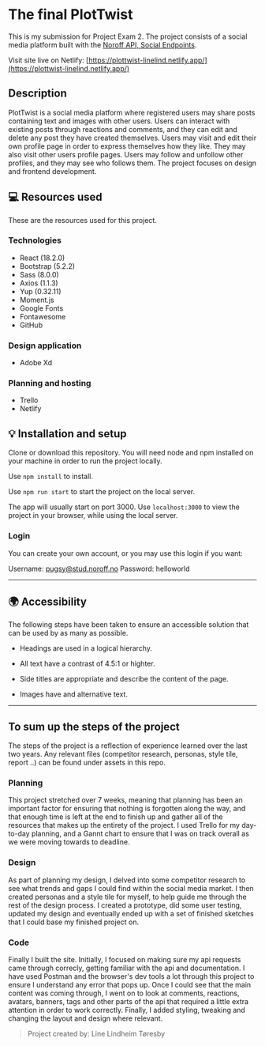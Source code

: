 # The final PlotTwist

This is my submission for Project Exam 2.
The project consists of a social media platform built with the [Noroff API, Social Endpoints](https://noroff-api-docs.netlify.app/).

Visit site live on Netlify: [https://plottwist-linelind.netlify.app/](https://plottwist-linelind.netlify.app/)

## Description

PlotTwist is a social media platform where registered users may share posts containing text and images with other users. Users can interact with existing posts through reactions and comments, and they can edit and delete any post they have created themselves. Users may visit and edit their own profile page in order to express themselves how they like. They may also visit other users profile pages. Users may follow and unfollow other profiles, and they may see who follows them. The project focuses on design and frontend development.

## 💻 Resources used

These are the resources used for this project.

### Technologies

- React (18.2.0)
- Bootstrap (5.2.2)
- Sass (8.0.0)
- Axios (1.1.3)
- Yup (0.32.11)
- Moment.js
- Google Fonts
- Fontawesome
- GitHub

### Design application

- Adobe Xd

### Planning and hosting

- Trello
- Netlify

## 💡 Installation and setup

Clone or download this repository. You will need node and npm installed on your machine in order to run the project locally.

Use `npm install` to install.

Use `npm run start` to start the project on the local server.

The app will usually start on port 3000. Use `localhost:3000` to view the project in your browser, while using the local server.

### Login

You can create your own account, or you may use this login if you want:

Username: pugsy@stud.noroff.no
Password: helloworld

---

## 🌍 Accessibility

The following steps have been taken to ensure an accessible solution that can be used by as many as possible.

- Headings are used in a logical hierarchy.

- All text have a contrast of 4.5:1 or highter.

- Side titles are appropriate and describe the content of the page.

- Images have and alternative text.

---

## To sum up the steps of the project

The steps of the project is a reflection of experience learned over the last two years. Any relevant files (competitor research, personas, style tile, report ..) can be found under assets in this repo.

### Planning

This project stretched over 7 weeks, meaning that planning has been an important factor for ensuring that nothing is forgotten along the way, and that enough time is left at the end to finish up and gather all of the resources that makes up the entirety of the project. I used Trello for my day-to-day planning, and a Gannt chart to ensure that I was on track overall as we were moving towards to deadline.

### Design

As part of planning my design, I delved into some competitor research to see what trends and gaps I could find within the social media market. I then created personas and a style tile for myself, to help guide me through the rest of the design process. I created a prototype, did some user testing, updated my design and eventually ended up with a set of finished sketches that I could base my finished project on.

### Code

Finally I built the site. Initially, I focused on making sure my api requests came through correcly, getting familiar with the api and documentation. I have used Postman and the browser's dev tools a lot through this project to ensure I understand any error that pops up. Once I could see that the main content was coming through, I went on to look at comments, reactions, avatars, banners, tags and other parts of the api that required a little extra attention in order to work correctly. Finally, I added styling, tweaking and changing the layout and design where relevant.

> Project created by: Line Lindheim Tøresby
